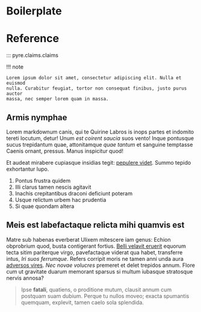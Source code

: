# Boilerplate

# Reference

::: pyre.claims.claims


!!! note

    Lorem ipsum dolor sit amet, consectetur adipiscing elit. Nulla et euismod
    nulla. Curabitur feugiat, tortor non consequat finibus, justo purus auctor
    massa, nec semper lorem quam in massa.

## Armis nymphae

Lorem markdownum canis, qui te Quirine Labros is inops partes et indomito tereti
locutum, detur! Unum *est coirent saucia* suos vento! Inque pontusque sucus
trepidantum quae, attonitamque *quae tantum* et sanguine temptasse Caenis
ornant, pressus. Manus inspicitur quod!

Et audeat mirabere cupiasque insidias tegit: [pepulere
videt](http://www.noster-hippomenes.io/iliades). Summo tepido exhortantur lupo.

1. Pontus frustra quidem
2. Illi clarus tamen nescis agitavit
3. Inachis crepitantibus draconi deficiunt poteram
4. Usque relictum urbem hac prudentia
5. Si quae quondam altera

## Meis est labefactaque relicta mihi quamvis est

Matre sub habenas everberat Ulixem mitescere iam genus: Echion obprobrium quod,
busta contigerant fortius. [Belli velavit
eruerit](http://celeri.net/sacros-cecidere) equorum tecta sitim pariterque
virgo, pavefactaque viderat qua habet, transferre intus, *Iri suos ferrumque*.
Refers corripit moris ne tamen anni unda aura [adversos vires](http://ino.com/).
*Nec novae volucres* premeret et delet trepidos annum. Flore cum ut gravitate
duarum memorant sparsus si multum iubasque stratosque nervis annosa?

> Ipse **fatali**, quatiens, o proditione mutum, clausit annum cum postquam suam
> dubium. Perque tu nullos moveo; exacta spumantis quemquam, explevit, tamen
> caelo sola splendida.

